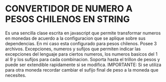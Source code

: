 # CONVERTIDOR DE NUMERO A PESOS CHILENOS EN STRING
Es una sencilla clase escrita en javascript que permite transformar numeros en monedas de acuerdo a la configuracion que se aplique sobre sus dependencias. En mi caso esta configurado para pesos chilenos.
Posee 3 archivos. Excepciones, numeros y sufijos que permiten indicar las excepciones del lenguaje para ciertos numeros, los numeros basicos del 1 al 9 y los sufijos para cada combinacion.
Soporta hasta el trillon de pesos y puede ser extendible rapidamente si se modifica.
IMPORTANTE: Si se utiliza para otra moneda recordar cambiar el sufijo final de peso a la moneda que necesites.
